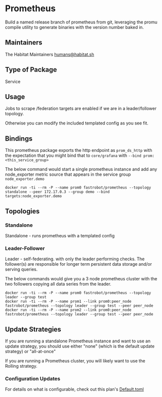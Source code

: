 # Prometheus

Build a named release branch of prometheus from git, leveraging the promu compile utility to generate binaries with the version number baked in.

## Maintainers

The Habitat Maintainers humans@habitat.sh

## Type of Package

Service

## Usage

Jobs to scrape /federation targets are enabled if we are in a leader/follower topology.

Otherwise you can modify the included templated config as you see fit.

## Bindings

This prometheus package exports the http endpoint as `prom_ds_http` with the expectation that you might bind that to `core/grafana` with `--bind prom:<this_service_group>`

The below command would start a single prometheus instance and add any node_exporter metric source that appears in the service group ```node_exporter.demo```
```
docker run -ti --rm -P --name prom0 fastrobot/prometheus --topology standalone --peer 172.17.0.3 --group demo --bind targets:node_exporter.demo
```

## Topologies

### Standalone

Standalone - runs prometheus with a templated config

### Leader-Follower

Leader - self-federating. with only the leader performing checks. The follower(s) are responsible for longer term persistent data storage and/or serving queries.

The below commands would give you a 3 node prometheus cluster with the two followers copying all data series from the leader.

```shell
docker run -ti --rm -P --name prom0 fastrobot/prometheus --topology leader --group test
docker run -ti --rm -P --name prom1 --link prom0:peer_node fastrobot/prometheus --topology leader --group test --peer peer_node
docker run -ti --rm -P --name prom2 --link prom0:peer_node fastrobot/prometheus --topology leader --group test --peer peer_node
```

## Update Strategies

If you are running a standalone Prometheus instance and want to use an update strategy, you should use either "none" (which is the default update strategy) or "all-at-once"

If you are running a Prometheus cluster, you will likely want to use the Rolling strategy.

### Configuration Updates

For details on what is configurable, check out this plan's [Default.toml](./Default.toml)
